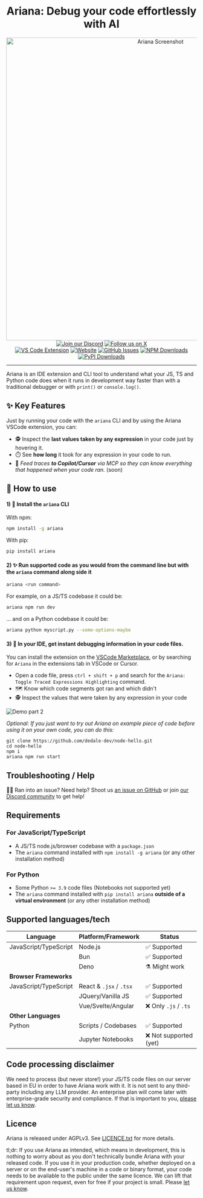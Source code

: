 <div align="center">
  <div align="center">
  <h1>Ariana: Debug your code effortlessly with AI</h1>
  <div align="center">
    <img src="https://github.com/dedale-dev/.github/blob/main/ariana_readme_thumbnail.png?raw=true" alt="Ariana Screenshot" width="800">
  </div>
  <a href="https://discord.gg/Y3TFTmE89g"><img src="https://img.shields.io/discord/1312017605955162133?style=for-the-badge&color=7289da&label=Discord&logo=discord&logoColor=ffffff" alt="Join our Discord"></a>
  <a href="https://twitter.com/anic_dev"><img src="https://img.shields.io/badge/Follow-@anic_dev-black?style=for-the-badge&logo=x&logoColor=white" alt="Follow us on X"></a>
  <br/>
  <a href="https://marketplace.visualstudio.com/items?itemName=dedale-dev.ariana"><img src="https://img.shields.io/visual-studio-marketplace/v/dedale-dev.ariana?style=for-the-badge&label=VS%20Code&logo=visualstudiocode&logoColor=white&color=0066b8" alt="VS Code Extension"></a>
  <a href="https://ariana.dev"><img src="https://img.shields.io/badge/Website-ariana.dev-blue?style=for-the-badge&color=FF6B6B" alt="Website"></a>
  <a href="https://github.com/dedale-dev/ariana/issues"><img src="https://img.shields.io/github/issues/dedale-dev/ariana?style=for-the-badge&logo=github&color=4CAF50" alt="GitHub Issues"></a>
  <a href="https://www.npmjs.com/package/ariana"><img alt="NPM Downloads" src="https://img.shields.io/npm/dt/ariana?style=for-the-badge&logo=npm&color=CB3837"></a>
  <a href="https://pypi.org/project/ariana"><img alt="PyPI Downloads" src="https://img.shields.io/pypi/dm/ariana?style=for-the-badge&logo=pypi&color=0086b8"></a>
  <hr>
  </div>
</div>

Ariana is an IDE extension and CLI tool to understand what your JS, TS and Python code does when it runs in development way faster than with a traditional debugger or with `print()` or `console.log()`.

## ✨ Key Features

Just by running your code with the `ariana` CLI and by using the Ariana VSCode extension, you can:
- 🕵️ Inspect the **last values taken by any expression** in your code just by hovering it.
- ⏱️ See **how long** it took for any expression in your code to run.
- 🧵 *Feed traces* ***to Copilot/Cursor*** *via MCP so they can know everything that happened when your code ran.* (soon) 

## 📖 How to use

#### 1) 💾 Install the `ariana` CLI

With npm:

```bash
npm install -g ariana
```

With pip:

```bash
pip install ariana
```

#### 2) ✨ Run supported code as you would from the command line but with the `ariana` command along side it

```bash
ariana <run command>
```

For example, on a JS/TS codebase it could be:

```bash
ariana npm run dev
```

... and on a Python codebase it could be:

```bash
ariana python myscript.py --some-options-maybe
```

#### 3) 👾 In your IDE, get instant debugging information in your code files.

You can install the extension on the [VSCode Marketplace](https://marketplace.visualstudio.com/items?itemName=dedale-dev.ariana), or by searching for `Ariana` in the extensions tab in VSCode or Cursor.

- Open a code file, press `ctrl + shift + p` and search for the `Ariana: Toggle Traced Expressions Highlighting` command.
- 🗺️ Know which code segments got ran and which didn't
- 🕵️ Inspect the values that were taken by any expression in your code

![Demo part 2](https://github.com/dedale-dev/.github/blob/main/demo_part2_0.gif?raw=true)

*Optional: If you just want to try out Ariana on example piece of code before using it on your own code, you can do this:*

```
git clone https://github.com/dedale-dev/node-hello.git
cd node-hello
npm i
ariana npm run start
```

## Troubleshooting / Help

😵‍💫 Ran into an issue? Need help? Shoot us [an issue on GitHub](https://github.com/dedale-dev/ariana/issues) or join [our Discord community](https://discord.gg/Y3TFTmE89g) to get help!

## Requirements

### For JavaScript/TypeScript

- A JS/TS node.js/browser codebase with a `package.json`
- The `ariana` command installed with `npm install -g ariana` (or any other installation method)

### For Python

- Some Python `>= 3.9` code files (Notebooks not supported yet)
- The `ariana` command installed with `pip install ariana` **outside of a virtual environment** (or any other installation method)

## Supported languages/tech
| Language | Platform/Framework | Status |
|----------|-------------------|---------|
| JavaScript/TypeScript | Node.js | ✅ Supported |
| | Bun | ✅ Supported |
| | Deno | ⚗️ Might work |
| **Browser Frameworks** | | |
| JavaScript/TypeScript | React & `.jsx` / `.tsx` | ✅ Supported |
| | JQuery/Vanilla JS | ✅ Supported |
| | Vue/Svelte/Angular | ❌ Only `.js` / `.ts` |
| **Other Languages** | | |
| Python | Scripts / Codebases | ✅ Supported |
| | Jupyter Notebooks | ❌ Not supported (yet) |

## Code processing disclaimer

We need to process (but never store!) your JS/TS code files on our server based in EU in order to have Ariana work with it. It is not sent to any third-party including any LLM provider. An enterprise plan will come later with enterprise-grade security and compliance. If that is important to you, [please let us know](https://discord.gg/Y3TFTmE89g).

## Licence

Ariana is released under AGPLv3. See [LICENCE.txt](LICENCE.txt) for more details.

tl;dr: If you use Ariana as intended, which means in development, this is nothing to worry about as you don't technically bundle Ariana with your released code. If you use it in your production code, whether deployed on a server or on the end-user's machine in a code or binary format, your code needs to be available to the public under the same licence. We can lift that requirement upon request, even for free if your project is small. Please [let us know](mailto:an.nougaret@gmail.com).